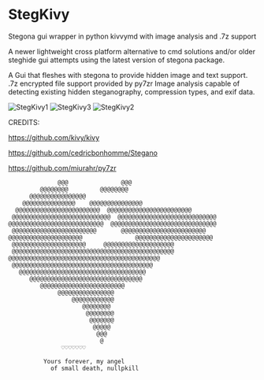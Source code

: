 # StegKivy

Stegona gui wrapper in python kivvymd with image analysis and .7z support

A newer lightweight cross platform alternative to cmd solutions and/or older steghide gui attempts using the latest version of stegona package. 

A Gui that fleshes with stegona to provide hidden image and text support. 
.7z encrypted file support provided by py7zr
Image analysis capable of detecting existing hidden steganography, compression types, and exif data.

![StegKivy1](https://github.com/user-attachments/assets/4847fcf3-6456-4661-a549-cff2ddde19b5)
![StegKivy3](https://github.com/user-attachments/assets/063dc981-791d-4835-b68b-c7d1ed26aaa3)
![StegKivy2](https://github.com/user-attachments/assets/72a1bab3-ceee-42a6-8d40-48f968a3b24d)


CREDITS:

https://github.com/kivy/kivy

https://github.com/cedricbonhomme/Stegano

https://github.com/miurahr/py7zr


```
              @@@               @@@                
         @@@@@@@@         @@@@@@@@            
      @@@@@@@@@@@@@@@@                
    @@@@@@@@@@@@@@@    @@@@@@@@@@@@@@@    
  @@@@@@@@@@@@@@@@@@@@@@@@  @@@@@@@@@@@@@@@@@@@@@@@@  
 @@@@@@@@@@@@@@@@@@@@@@@@@@@@  @@@@@@@@@@@@@@@@@@@@@@@@@@@@ 
@@@@@@@@@@@@@@@@@@@@@@@@@@@  @@@@@@@@@@@@@@@@@@@@@@@@@@@@@@ 
 @@@@@@@@@@@@@@@@@@@@@@@@       @@@@@@@@@@@@@@@@@@@@@@@@ 
@@@@@@@@@@@@@@@@@@@@@               @@@@@@@@@@@@@@@@@@@@@@ 
 @@@@@@@@@@@@@@@@@@@@@     @@@@@@@@@@@@@@@@@@@@ 
 @@@@@@@@@@@@@@@@@@@@@@@@@@@@@@@@@@@@@@@@@@@@@@ 
@@@@@@@@@@@@@@@@@@@@@@@@@@@@@@@@@@@@@@@@@@@ 
 @@@@@@@@@@@@@@@@@@@@@@@@@@@@@@@@@@@@@@@@ 
   @@@@@@@@@@@@@@@@@@@@@@@@@@@@@@@@@@@@ 
      @@@@@@@@@@@@@@@@@@@@@@@@@@@@@@@@ 
         @@@@@@@@@@@@@@@@@@@@@@@@ 
              @@@@@@@@@@@@@@@@ 
                  @@@@@@@@@@@@ 
                     @@@@@@@@ 
                      @@@@@@@@
                       @@@@@@@ 
                        @@@@@ 
                         @@@ 
                          @  
               ♡♡♡♡♡♡♡

          Yours forever, my angel 
            of small death, nullpkill
```

